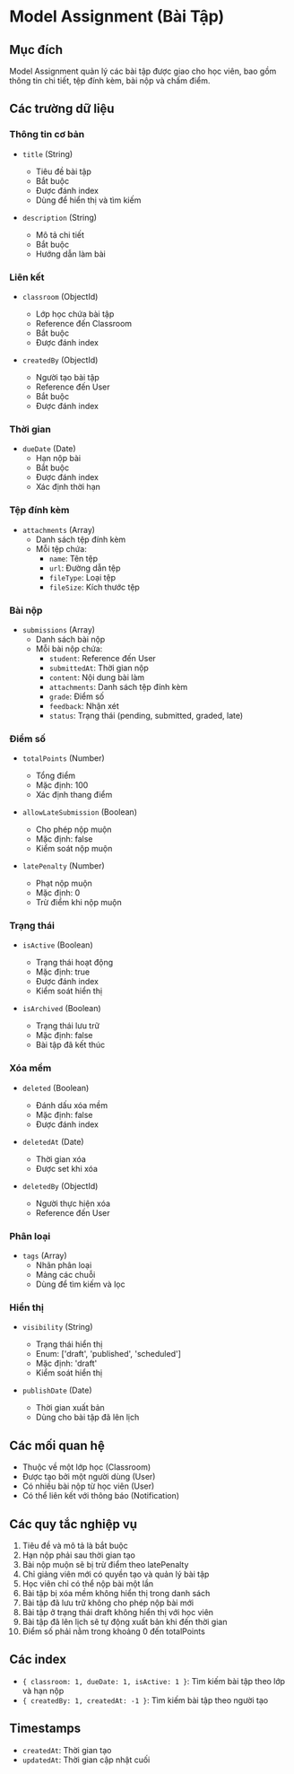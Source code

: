 # Model Assignment (Bài Tập)

## Mục đích
Model Assignment quản lý các bài tập được giao cho học viên, bao gồm thông tin chi tiết, tệp đính kèm, bài nộp và chấm điểm.

## Các trường dữ liệu

### Thông tin cơ bản
- `title` (String)
  - Tiêu đề bài tập
  - Bắt buộc
  - Được đánh index
  - Dùng để hiển thị và tìm kiếm

- `description` (String)
  - Mô tả chi tiết
  - Bắt buộc
  - Hướng dẫn làm bài

### Liên kết
- `classroom` (ObjectId)
  - Lớp học chứa bài tập
  - Reference đến Classroom
  - Bắt buộc
  - Được đánh index

- `createdBy` (ObjectId)
  - Người tạo bài tập
  - Reference đến User
  - Bắt buộc
  - Được đánh index

### Thời gian
- `dueDate` (Date)
  - Hạn nộp bài
  - Bắt buộc
  - Được đánh index
  - Xác định thời hạn

### Tệp đính kèm
- `attachments` (Array)
  - Danh sách tệp đính kèm
  - Mỗi tệp chứa:
    - `name`: Tên tệp
    - `url`: Đường dẫn tệp
    - `fileType`: Loại tệp
    - `fileSize`: Kích thước tệp

### Bài nộp
- `submissions` (Array)
  - Danh sách bài nộp
  - Mỗi bài nộp chứa:
    - `student`: Reference đến User
    - `submittedAt`: Thời gian nộp
    - `content`: Nội dung bài làm
    - `attachments`: Danh sách tệp đính kèm
    - `grade`: Điểm số
    - `feedback`: Nhận xét
    - `status`: Trạng thái (pending, submitted, graded, late)

### Điểm số
- `totalPoints` (Number)
  - Tổng điểm
  - Mặc định: 100
  - Xác định thang điểm

- `allowLateSubmission` (Boolean)
  - Cho phép nộp muộn
  - Mặc định: false
  - Kiểm soát nộp muộn

- `latePenalty` (Number)
  - Phạt nộp muộn
  - Mặc định: 0
  - Trừ điểm khi nộp muộn

### Trạng thái
- `isActive` (Boolean)
  - Trạng thái hoạt động
  - Mặc định: true
  - Được đánh index
  - Kiểm soát hiển thị

- `isArchived` (Boolean)
  - Trạng thái lưu trữ
  - Mặc định: false
  - Bài tập đã kết thúc

### Xóa mềm
- `deleted` (Boolean)
  - Đánh dấu xóa mềm
  - Mặc định: false
  - Được đánh index

- `deletedAt` (Date)
  - Thời gian xóa
  - Được set khi xóa

- `deletedBy` (ObjectId)
  - Người thực hiện xóa
  - Reference đến User

### Phân loại
- `tags` (Array)
  - Nhãn phân loại
  - Mảng các chuỗi
  - Dùng để tìm kiếm và lọc

### Hiển thị
- `visibility` (String)
  - Trạng thái hiển thị
  - Enum: ['draft', 'published', 'scheduled']
  - Mặc định: 'draft'
  - Kiểm soát hiển thị

- `publishDate` (Date)
  - Thời gian xuất bản
  - Dùng cho bài tập đã lên lịch

## Các mối quan hệ
- Thuộc về một lớp học (Classroom)
- Được tạo bởi một người dùng (User)
- Có nhiều bài nộp từ học viên (User)
- Có thể liên kết với thông báo (Notification)

## Các quy tắc nghiệp vụ
1. Tiêu đề và mô tả là bắt buộc
2. Hạn nộp phải sau thời gian tạo
3. Bài nộp muộn sẽ bị trừ điểm theo latePenalty
4. Chỉ giảng viên mới có quyền tạo và quản lý bài tập
5. Học viên chỉ có thể nộp bài một lần
6. Bài tập bị xóa mềm không hiển thị trong danh sách
7. Bài tập đã lưu trữ không cho phép nộp bài mới
8. Bài tập ở trạng thái draft không hiển thị với học viên
9. Bài tập đã lên lịch sẽ tự động xuất bản khi đến thời gian
10. Điểm số phải nằm trong khoảng 0 đến totalPoints

## Các index
- `{ classroom: 1, dueDate: 1, isActive: 1 }`: Tìm kiếm bài tập theo lớp và hạn nộp
- `{ createdBy: 1, createdAt: -1 }`: Tìm kiếm bài tập theo người tạo

## Timestamps
- `createdAt`: Thời gian tạo
- `updatedAt`: Thời gian cập nhật cuối 
